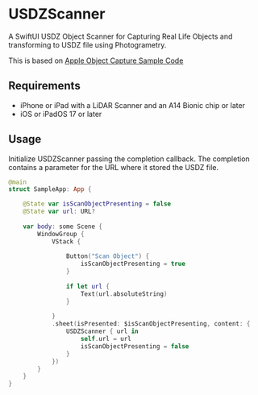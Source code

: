 # USDZScanner

A SwiftUI USDZ Object Scanner for Capturing Real Life Objects and transforming to USDZ file using Photogrametry.

This is based on [Apple Object Capture Sample Code](https://developer.apple.com/documentation/realitykit/guided-capture-sample)

## Requirements

- iPhone or iPad with a LiDAR Scanner and an A14 Bionic chip or later
- iOS or iPadOS 17 or later

## Usage

Initialize USDZScanner passing the completion callback. The completion contains a parameter for the URL where it stored the USDZ file.

```swift
@main
struct SampleApp: App {

    @State var isScanObjectPresenting = false
    @State var url: URL?
    
    var body: some Scene {
        WindowGroup {
            VStack {
                
                Button("Scan Object") {
                    isScanObjectPresenting = true
                }
                
                if let url {
                    Text(url.absoluteString)
                }
                
            }
            .sheet(isPresented: $isScanObjectPresenting, content: {
                USDZScanner { url in
                    self.url = url
                    isScanObjectPresenting = false
                }
            })
        }
    }
}
```
